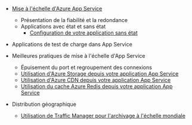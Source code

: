 * [Mise à l'échelle d'Azure App Service](../app-service/app-service-scale.md)
	* Présentation de la fiabilité et la redondance
	* Applications avec état et sans état
		* [Configuration de votre application sans état](/blog/disabling-arrs-instance-affinity-in-windows-azure-web-sites/)

* Applications de test de charge dans App Service

* Meilleures pratiques de mise à l'échelle d'App Service
	* Épuisement du port et regroupement des connexions
	* [Utilisation d'Azure Storage depuis votre application App Service](../storage/storage-dotnet-how-to-use-blobs.md)
	* [Utilisation d'Azure CDN depuis votre application App Service](../cdn/cdn-overview.md)
	* [Utilisation du cache Azure Redis depuis votre application App Service](../redis-cache/cache-dotnet-how-to-use-azure-redis-cache.md)
		
* Distribution géographique
	* [Utilisation de Traffic Manager pour l'archivage à l'échelle mondiale](../traffic-manager/traffic-manager-overview.md)

<!---HONumber=AcomDC_0121_2016-->